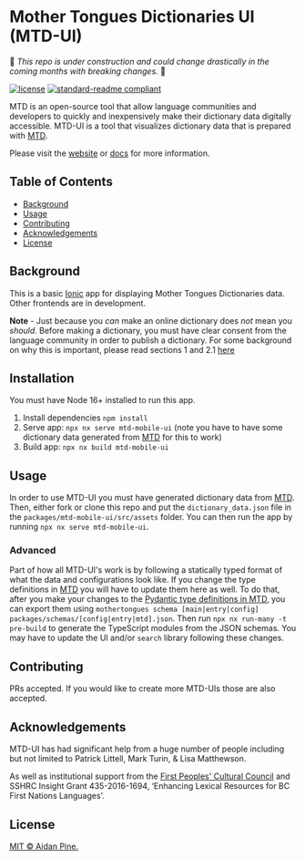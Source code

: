 # Mother Tongues Dictionaries UI (MTD-UI)

:construction: *This repo is under construction and could change drastically in the coming months with breaking changes.* :construction:

[![license](https://img.shields.io/github/license/MotherTongues/mothertongues-UI.svg)](LICENSE)
[![standard-readme compliant](https://img.shields.io/badge/readme%20style-standard-brightgreen.svg?style=flat-square)](https://github.com/RichardLitt/standard-readme)

MTD is an open-source tool that allow language communities and developers to quickly and inexpensively make their dictionary data digitally accessible. MTD-UI is a tool that visualizes dictionary data that is prepared with [MTD](https://github.com/MotherTongues/mothertongues).

Please visit the [website](https://www.mothertongues.org) or [docs](https://mother-tongues-dictionaries.readthedocs.io/en/latest/) for more information.

## Table of Contents

- [Background](#background)
- [Usage](#usage)
- [Contributing](#contributing)
- [Acknowledgements](#acknowledgements)
- [License](#license)

## Background

This is a basic [Ionic](https://ionicframework.com/) app for displaying Mother Tongues Dictionaries data. Other frontends are in development.

**Note** - Just because you _can_ make an online dictionary does _not_ mean you _should_. Before making a dictionary, you must have clear consent from the language community in order to publish a dictionary. For some background on why this is important, please read sections 1 and 2.1 [here](http://oxfordre.com/linguistics/view/10.1093/acrefore/9780199384655.001.0001/acrefore-9780199384655-e-8)

## Installation

You must have Node 16+ installed to run this app.

1. Install dependencies `npm install`
2. Serve app: `npx nx serve mtd-mobile-ui` (note you have to have some dictionary data generated from [MTD](https://github.com/MotherTongues/mothertongues) for this to work)
3. Build app: `npx nx build mtd-mobile-ui`

## Usage

In order to use MTD-UI you must have generated dictionary data from [MTD](https://github.com/MotherTongues/mothertongues). 
Then, either fork or clone this repo and put the `dictionary_data.json` file in the `packages/mtd-mobile-ui/src/assets` folder. You can then run the app by running `npx nx serve mtd-mobile-ui`.

### Advanced

Part of how all MTD-UI's work is by following a statically typed format of what the data and configurations look like. If you change the type definitions in [MTD](https://github.com/MotherTongues/mothertongues) you will have to update them here as well. To do that, after you make your changes to the [Pydantic type definitions in MTD](https://github.com/MotherTongues/mothertongues/tree/main/mothertongues/config), you can export them using `mothertongues schema [main|entry|config] packages/schemas/[config|entry|mtd].json`. Then run `npx nx run-many -t pre-build` to generate the TypeScript modules from the JSON schemas. You may have to update the UI and/or `search` library following these changes.

## Contributing

PRs accepted. If you would like to create more MTD-UIs those are also accepted.

## Acknowledgements

MTD-UI has had significant help from a huge number of people including but not limited to Patrick Littell, Mark Turin, & Lisa Matthewson.

As well as institutional support from the [First Peoples' Cultural Council](http://www.fpcc.ca/) and SSHRC Insight Grant 435-2016-1694, ‘Enhancing Lexical Resources for BC First Nations Languages’.

## License

[MIT © Aidan Pine.](LICENSE)
